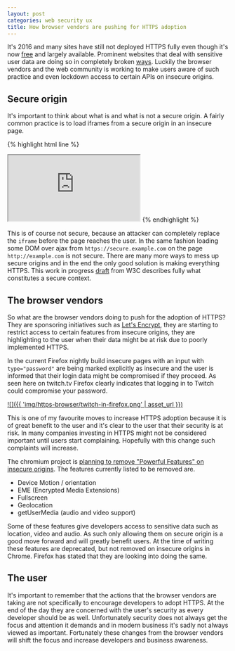 ```yaml
---
layout: post
categories: web security ux
title: How browser vendors are pushing for HTTPS adoption
---
```


It's 2016 and many sites have still not deployed HTTPS fully even though it's now [free][lets_encrypt] and largely available. Prominent websites that deal with sensitive user data are doing so in completely broken [ways](http://www.troyhunt.com/2013/05/your-login-form-posts-to-https-but-you.html). Luckily the browser vendors and the web community is working to make users aware of such practice and even lockdown access to certain APIs on insecure origins.

## Secure origin

It's important to think about what is and what is not a secure origin. A fairly common practice is to load iframes from a secure origin in an insecure page.

{% highlight html line %}
<!-- on http://example.com -->
<body>
  <iframe src="https://secure.example.com/"></iframe>
</body>
{% endhighlight %}

This is of course not secure, because an attacker can completely replace the `iframe` before the page reaches the user. In the same fashion loading some DOM over ajax from `https://secure.example.com` on the page `http://example.com` is not secure. There are many more ways to mess up secure origins and in the end the only good solution is making everything HTTPS. This work in progress [draft](https://w3c.github.io/webappsec-secure-contexts/) from W3C describes fully what constitutes a secure context.

## The browser vendors

So what are the browser vendors doing to push for the adoption of HTTPS? They are sponsoring initiatives such as [Let's Encrypt][lets_encrypt], they are starting to restrict access to certain features from insecure origins, they are highlighting to the user when their data might be at risk due to poorly implemented HTTPS.

In the current Firefox nightly build insecure pages with an input with `type="password"` are being marked explicitly as insecure and the user is informed that their login data might be compromised if they proceed. As seen here on twitch.tv Firefox clearly indicates that logging in to Twitch could compromise your password.

[![]({{ 'img/https-browser/twitch-in-firefox.png' | asset_url }})](/img/https-browser/twitch-in-firefox.png)

This is one of my favourite moves to increase HTTPS adoption because it is of great benefit to the user and it's clear to the user that their security is at risk. In many companies investing in HTTPS might not be considered important until users start complaining. Hopefully with this change such complaints will increase.


The chromium project is [planning to remove "Powerful Features" on insecure origins](https://www.chromium.org/Home/chromium-security/deprecating-powerful-features-on-insecure-origins). The features currently listed to be removed are.

+ Device Motion / orientation
+ EME (Encrypted Media Extensions)
+ Fullscreen
+ Geolocation
+ getUserMedia (audio and video support)

Some of these features give developers access to sensitive data such as location, video and audio. As such only allowing them on secure origin is a good move forward and will greatly benefit users. At the time of writing these features are deprecated, but not removed on insecure origins in Chrome. Firefox has stated that they are looking into doing the same.

## The user

It's important to remember that the actions that the browser vendors are taking are not specifically to encourage developers to adopt HTTPS. At the end of the day they are concerned with the user's security as every developer should be as well. Unfortunately security does not always get the focus and attention it demands and in modern business it's sadly not always viewed as important. Fortunately these changes from the browser vendors will shift the focus and increase developers and business awareness.


[lets_encrypt]: https://letsencrypt.org/
